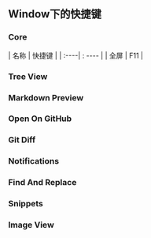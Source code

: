 

## Window下的快捷键

### Core
| 名称 | 快捷键  |
| :----| : ---- |
| 全屏 | F11 |




### Tree View

### Markdown Preview

### Open On GitHub

### Git Diff

### Notifications

### Find And Replace

### Snippets

### Image View
